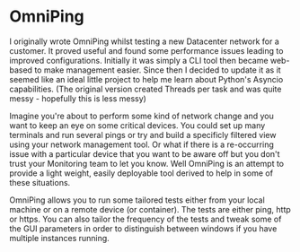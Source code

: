 # OmniPing

I originally wrote OmniPing whilst testing a new Datacenter network for a customer. It proved useful and found some performance issues leading to improved configurations. Initially it was simply a CLI tool then became web-based to make management easier. Since then I decided to update it as it seemed like an ideal little project to help me learn about Python's Asyncio capabilities. (The original version created Threads per task and was quite messy - hopefully this is less messy)

Imagine you're about to perform some kind of network change and you want to keep an eye on some critical devices. You could set up many terminals and run several pings or try and build a specificly filtered view using your network management tool. Or what if there is a re-occurring issue with a particular device that you want to be aware off but you don't trust your Monitoring team to let you know. Well OmniPing is an attempt to provide a light weight, easily deployable tool derived to help in some of these situations. 

OmniPing allows you to run some tailored tests either from your local machine or on a remote device (or container). The tests are either ping, http or https. You can also tailor the frequency of the tests and tweak some of the GUI parameters in order to distinguish between windows if you have multiple instances running.

